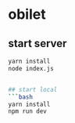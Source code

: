 # obilet

## start server
```bash
yarn install
node index.js


## start local
```bash
yarn install
npm run dev

